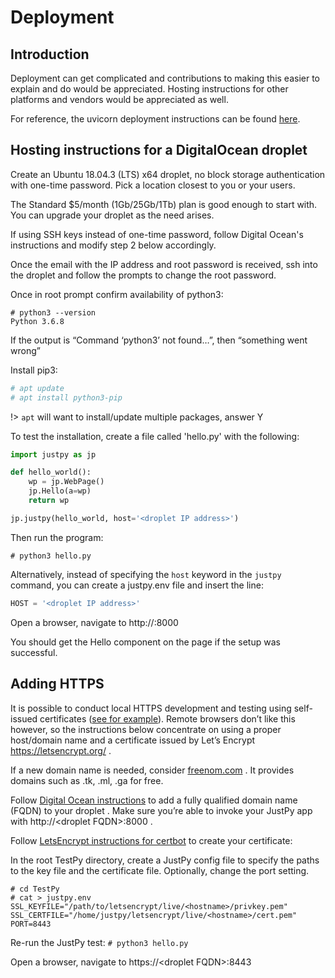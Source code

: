 # Deployment

## Introduction

Deployment can get complicated and contributions to making this easier to explain and do would be appreciated.
Hosting instructions for other platforms and vendors would be appreciated as well.

For reference, the uvicorn deployment instructions can be found [here](https://www.uvicorn.org/deployment/).


## Hosting instructions for a DigitalOcean droplet

Create an Ubuntu 18.04.3 (LTS) x64 droplet, no block storage authentication with one-time password. Pick a location closest to you or your users.  

The Standard $5/month (1Gb/25Gb/1Tb) plan is good enough to start with. You can upgrade your droplet as the need arises.

If using SSH keys instead of one-time password, follow Digital Ocean's instructions and modify step 2 below accordingly.

Once the email with the IP address and root password is received, ssh into the droplet and follow the prompts to change the root password.

Once in root prompt confirm availability of python3:
```
# python3 --version
Python 3.6.8
```

If the output is “Command ‘python3’ not found…”, then “something went wrong”

Install pip3:
```python
# apt update
# apt install python3-pip
```

!> `apt` will want to install/update multiple packages, answer Y


To test the installation, create a file called 'hello.py' with the following:
```python
import justpy as jp

def hello_world():
    wp = jp.WebPage()
    jp.Hello(a=wp)
    return wp

jp.justpy(hello_world, host='<droplet IP address>')
```

Then run the program:
```
# python3 hello.py
```

Alternatively, instead of specifying the `host` keyword in the `justpy` command, you can create a justpy.env file and insert the line:
```python
HOST = '<droplet IP address>' 
```

Open a browser, navigate to http://<droplet IP address>:8000

You should get the Hello component on the page if the setup was successful.


## Adding HTTPS

It is possible to conduct local HTTPS development and testing using self-issued certificates ([see for example](https://woile.github.io/posts/local-https-development-in-python-with-mkcert/)). Remote browsers don’t like this however, so the instructions below concentrate on using a proper host/domain name and a certificate issued by Let’s Encrypt https://letsencrypt.org/ .

If a new domain name is needed, consider [freenom.com](https://freenom.com) . It provides domains such as .tk, .ml, .ga for free.

Follow [Digital Ocean instructions](https://www.digitalocean.com/docs/networking/dns/how-to/add-domains/) to add a fully qualified domain name (FQDN) to your droplet . Make sure you’re able to invoke your JustPy app with http://\<droplet FQDN\>:8000 . 

Follow [LetsEncrypt instructions for certbot](https://certbot.eff.org/lets-encrypt/ubuntubionic-other) to create your certificate: 

In the root TestPy directory, create a JustPy config file to specify the paths to the key file and the certificate file. Optionally, change the port setting.
 ```
# cd TestPy
# cat > justpy.env
SSL_KEYFILE="/path/to/letsencrypt/live/<hostname>/privkey.pem"
SSL_CERTFILE="/home/justpy/letsencrypt/live/<hostname>/cert.pem"
PORT=8443
```
 

Re-run the JustPy test:
`# python3 hello.py`

Open a browser, navigate to https://\<droplet FQDN\>:8443